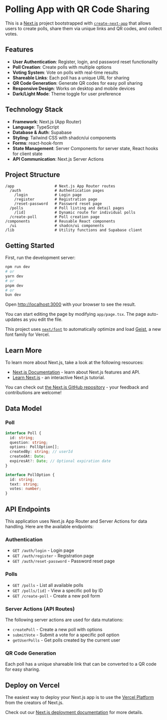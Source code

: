 # Polling App with QR Code Sharing

This is a [Next.js](https://nextjs.org) project bootstrapped with [`create-next-app`](https://nextjs.org/docs/app/api-reference/cli/create-next-app) that allows users to create polls, share them via unique links and QR codes, and collect votes.

## Features

- **User Authentication**: Register, login, and password reset functionality
- **Poll Creation**: Create polls with multiple options
- **Voting System**: Vote on polls with real-time results
- **Shareable Links**: Each poll has a unique URL for sharing
- **QR Code Generation**: Generate QR codes for easy poll sharing
- **Responsive Design**: Works on desktop and mobile devices
- **Dark/Light Mode**: Theme toggle for user preference

## Technology Stack

- **Framework**: Next.js (App Router)
- **Language**: TypeScript
- **Database & Auth**: Supabase
- **Styling**: Tailwind CSS with shadcn/ui components
- **Forms**: react-hook-form
- **State Management**: Server Components for server state, React hooks for client state
- **API Communication**: Next.js Server Actions

## Project Structure

```
/app                  # Next.js App Router routes
  /auth               # Authentication pages
    /login            # Login page
    /register         # Registration page
    /reset-password   # Password reset page
  /polls              # Poll listing and detail pages
    /[id]             # Dynamic route for individual polls
  /create-poll        # Poll creation page
/components           # Reusable React components
  /ui                 # shadcn/ui components
/lib                  # Utility functions and Supabase client
```

## Getting Started

First, run the development server:

```bash
npm run dev
# or
yarn dev
# or
pnpm dev
# or
bun dev
```

Open [http://localhost:3000](http://localhost:3000) with your browser to see the result.

You can start editing the page by modifying `app/page.tsx`. The page auto-updates as you edit the file.

This project uses [`next/font`](https://nextjs.org/docs/app/building-your-application/optimizing/fonts) to automatically optimize and load [Geist](https://vercel.com/font), a new font family for Vercel.

## Learn More

To learn more about Next.js, take a look at the following resources:

- [Next.js Documentation](https://nextjs.org/docs) - learn about Next.js features and API.
- [Learn Next.js](https://nextjs.org/learn) - an interactive Next.js tutorial.

You can check out [the Next.js GitHub repository](https://github.com/vercel/next.js) - your feedback and contributions are welcome!

## Data Model

### Poll

```typescript
interface Poll {
  id: string;
  question: string;
  options: PollOption[];
  createdBy: string; // userId
  createdAt: Date;
  expiresAt?: Date; // Optional expiration date
}

interface PollOption {
  id: string;
  text: string;
  votes: number;
}
```

## API Endpoints

This application uses Next.js App Router and Server Actions for data handling. Here are the available endpoints:

### Authentication

- `GET /auth/login` - Login page
- `GET /auth/register` - Registration page
- `GET /auth/reset-password` - Password reset page

### Polls

- `GET /polls` - List all available polls
- `GET /polls/[id]` - View a specific poll by ID
- `GET /create-poll` - Create a new poll form

### Server Actions (API Routes)

The following server actions are used for data mutations:

- `createPoll` - Create a new poll with options
- `submitVote` - Submit a vote for a specific poll option
- `getUserPolls` - Get polls created by the current user

### QR Code Generation

Each poll has a unique shareable link that can be converted to a QR code for easy sharing.

## Deploy on Vercel

The easiest way to deploy your Next.js app is to use the [Vercel Platform](https://vercel.com/new?utm_medium=default-template&filter=next.js&utm_source=create-next-app&utm_campaign=create-next-app-readme) from the creators of Next.js.

Check out our [Next.js deployment documentation](https://nextjs.org/docs/app/building-your-application/deploying) for more details.
